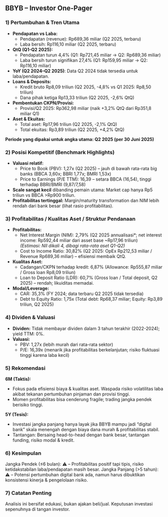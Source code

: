 ## BBYB – Investor One-Pager

### 1) Pertumbuhan & Tren Utama
- **Pendapatan vs Laba:**  
  - Pendapatan (revenue): Rp689,36 miliar (Q2 2025, terbaru)  
  - Laba bersih: Rp116,10 miliar (Q2 2025, terbaru)
- **QtQ (Q1-Q2 2025):**  
  - Pendapatan turun 4,4% (Q1: Rp721,45 miliar → Q2: Rp689,36 miliar)  
  - Laba bersih turun signifikan 27,4% (Q1: Rp159,95 miliar → Q2: Rp116,10 miliar)
- **YoY (Q2 2024–Q2 2025)**: Data Q2 2024 tidak tersedia untuk laba/pendapatan.
- **Loans & Deposits:**  
  - Kredit bruto Rp8,09 triliun (Q2 2025, -4,8% vs Q1 2025: Rp8,50 triliun)
  - Dana pihak ketiga Rp13,33 triliun (Q2 2025, -2,6% QtQ)
- **Pembentukan CKPN/Provisi:**  
  - Provisi/Q2 2025: Rp362,98 miliar (naik +3,2% QtQ dari Rp351,8 miliar Q1)
- **Aset & Ekuitas:**  
  - Total aset: Rp17,96 triliun (Q2 2025, -2,1% QtQ)
  - Total ekuitas: Rp3,89 triliun (Q2 2025, +4,2% QtQ)

**Periode yang dipakai untuk angka utama: Q2 2025 (per 30 Juni 2025)**

### 2) Posisi Kompetitif (Benchmark Highlights)
- **Valuasi relatif:**  
  - Price to Book (PBV): 1,27x (Q2 2025) – jauh di bawah rata-rata big banks (BBCA 3,60x; BBRI 1,77x; BMRI 1,53x)
  - Price to Earnings (P/E TTM): 16,39 – setara BBCA (16,54), tinggi terhadap BBRI/BMRI (9,87/7,58)
- **Scale sangat kecil** dibanding pemain utama: Market cap hanya Rp5 triliun vs BBCA >Rp900 triliun.
- **Profitabilitas tertinggal:** Margin/maturity transformation dan NIM lebih rendah dari bank besar (lihat rasio profitabilitas).

### 3) Profitabilitas / Kualitas Aset / Struktur Pendanaan
- **Profitabilitas:**  
  - Net Interest Margin (NIM): 2,79% (Q2 2025 annualisasi*; net interest income: Rp592,44 miliar dari asset base ~Rp17,96 triliun)  
    *(Estimasi: NII dikali 4, dibagi rata-rata aset Q1-Q2)*
  - Cost to Income Ratio: 30,82% (Q2 2025: OpEx Rp212,53 miliar / Revenue Rp689,36 miliar) – efisiensi membaik QtQ.
- **Kualitas Aset:**  
  - Cadangan/CKPN terhadap kredit: 6,87% (Allowance: Rp555,87 miliar / Gross loan Rp8,09 triliun)
  - Loan to Deposit Ratio (LDR): 60,7% (Gross loan / Total deposit, Q2 2025) – rendah; likuiditas memadai.
- **Modal/Leverage:**  
  - CAR: 35,3% (FY 2024; data terbaru Q2 2025 tidak tersedia)
  - Debt to Equity Ratio: 1,75x (Total debt: Rp68,37 miliar; Equity: Rp3,89 triliun, Q2 2025)

### 4) Dividen & Valuasi
- **Dividen:** Tidak membayar dividen dalam 3 tahun terakhir (2022-2024); yield TTM: 0%.
- **Valuasi:**  
  - PBV: 1,27x (lebih murah dari rata-rata sektor)
  - P/E: 16,39x (menarik jika profitabilitas berkelanjutan; risiko fluktuasi tinggi karena laba kecil)

### 5) Rekomendasi
**6M (Taktis):**
- Fokus pada efisiensi biaya & kualitas aset. Waspada risiko volatilitas laba akibat tekanan pertumbuhan pinjaman dan provisi tinggi.
- Momen profitabilitas bisa cenderung fragile; trading jangka pendek berisiko tinggi.

**5Y (Tesis):**
- Investasi jangka panjang hanya layak jika BBYB mampu jadi “digital bank” skala menengah dengan biaya dana murah & profitabilitas stabil.
- Tantangan: Bersaing head-to-head dengan bank besar, tantangan funding, risiko modal & kredit.

### 6) Kesimpulan
Jangka Pendek (≤6 bulan): ⚠️ – Profitabilitas positif tapi tipis, risiko ketidakstabilan laba/pendapatan masih besar.
Jangka Panjang (>5 tahun): ⚠️ – Potensi pertumbuhan digital bank ada, namun harus dibuktikan konsistensi kinerja & pengelolaan risiko.

### 7) Catatan Penting
Analisis ini bersifat edukasi, bukan ajakan beli/jual. Keputusan investasi sepenuhnya di tangan investor.